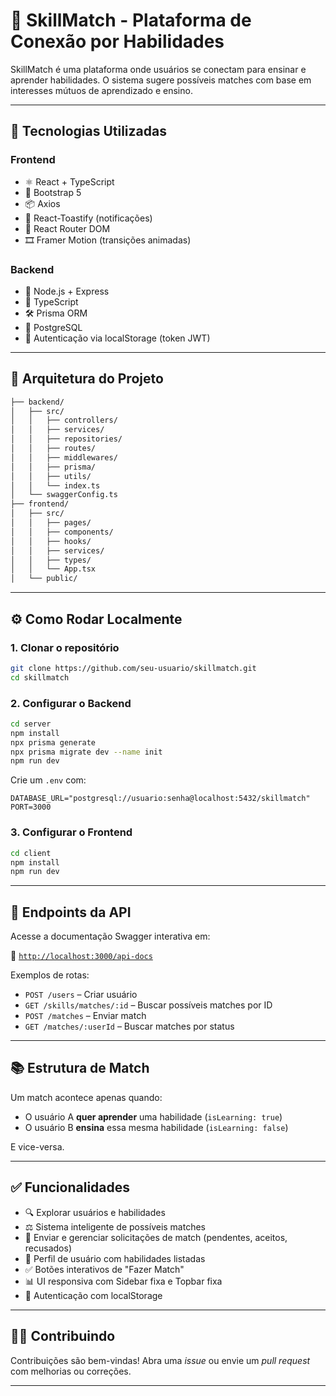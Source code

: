 # 🎯 SkillMatch - Plataforma de Conexão por Habilidades

SkillMatch é uma plataforma onde usuários se conectam para ensinar e aprender habilidades. O sistema sugere possíveis matches com base em interesses mútuos de aprendizado e ensino.

---

## 🚀 Tecnologias Utilizadas

### Frontend
- ⚛️ React + TypeScript
- 💅 Bootstrap 5
- 📦 Axios
- 🍞 React-Toastify (notificações)
- 🔄 React Router DOM
- 🎞 Framer Motion (transições animadas)

### Backend
- 🧩 Node.js + Express
- 🧬 TypeScript
- 🛠 Prisma ORM
- 🐘 PostgreSQL
- 🔐 Autenticação via localStorage (token JWT)

---

## 📐 Arquitetura do Projeto

```bash
├── backend/
│   ├── src/
│   │   ├── controllers/
│   │   ├── services/
│   │   ├── repositories/
│   │   ├── routes/
│   │   ├── middlewares/
│   │   ├── prisma/
│   │   ├── utils/
│   │   └── index.ts
│   └── swaggerConfig.ts
├── frontend/
│   ├── src/
│   │   ├── pages/
│   │   ├── components/
│   │   ├── hooks/
│   │   ├── services/
│   │   ├── types/
│   │   └── App.tsx
│   └── public/
```

---

## ⚙️ Como Rodar Localmente

### 1. Clonar o repositório

```bash
git clone https://github.com/seu-usuario/skillmatch.git
cd skillmatch
```

### 2. Configurar o Backend

```bash
cd server
npm install
npx prisma generate
npx prisma migrate dev --name init
npm run dev
```

Crie um `.env` com:

```env
DATABASE_URL="postgresql://usuario:senha@localhost:5432/skillmatch"
PORT=3000
```

### 3. Configurar o Frontend

```bash
cd client
npm install
npm run dev
```

---

## 🧪 Endpoints da API

Acesse a documentação Swagger interativa em:

📄 [`http://localhost:3000/api-docs`](http://localhost:3000/api-docs)

Exemplos de rotas:

- `POST /users` – Criar usuário
- `GET /skills/matches/:id` – Buscar possíveis matches por ID
- `POST /matches` – Enviar match
- `GET /matches/:userId` – Buscar matches por status

---

## 📚 Estrutura de Match

Um match acontece apenas quando:
- O usuário A **quer aprender** uma habilidade (`isLearning: true`)
- O usuário B **ensina** essa mesma habilidade (`isLearning: false`)

E vice-versa.

---

## ✅ Funcionalidades

- 🔍 Explorar usuários e habilidades
- ⚖️ Sistema inteligente de possíveis matches
- 💌 Enviar e gerenciar solicitações de match (pendentes, aceitos, recusados)
- 📁 Perfil de usuário com habilidades listadas
- ✅ Botões interativos de "Fazer Match"
- 📊 UI responsiva com Sidebar fixa e Topbar fixa
- 🔐 Autenticação com localStorage

---

## 🧑‍💻 Contribuindo

Contribuições são bem-vindas! Abra uma _issue_ ou envie um _pull request_ com melhorias ou correções.

---